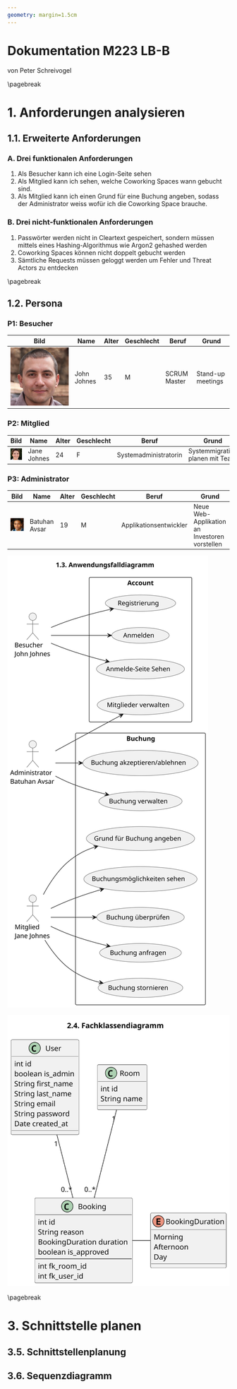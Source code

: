 ```yaml
---
geometry: margin=1.5cm
---
```


# Dokumentation M223 LB-B

von Peter Schreivogel

\pagebreak

# 1. Anforderungen analysieren

## 1.1. Erweiterte Anforderungen

### A. Drei funktionalen Anforderungen

1. Als Besucher kann ich eine Login-Seite sehen
2. Als Mitglied kann ich sehen, welche Coworking Spaces wann gebucht sind.
3. Als Mitglied kann ich einen Grund für eine Buchung angeben, sodass der
   Administrator weiss wofür ich die Coworking Space brauche.

### B. Drei nicht-funktionalen Anforderungen

1. Passwörter werden nicht in Cleartext gespeichert, sondern müssen mittels
   eines Hashing-Algorithmus wie Argon2 gehashed werden
2. Coworking Spaces können nicht doppelt gebucht werden
3. Sämtliche Requests müssen geloggt werden um Fehler und Threat Actors zu entdecken

\pagebreak

## 1.2. Persona

### P1: Besucher

| Bild                          | Name        | Alter | Geschlecht | Beruf        | Grund             |
| ----------------------------- | ----------- | ----- | ---------- | ------------ | ----------------- |
| ![Besucher](img/besucher.jpg) | John Johnes | 35    | M          | SCRUM Master | Stand-up meetings |

### P2: Mitglied

| Bild                          | Name        | Alter | Geschlecht | Beruf                 | Grund                           |
| ----------------------------- | ----------- | ----- | ---------- | --------------------- | ------------------------------- |
| ![Mitglied](img/mitglied.jpg) | Jane Johnes | 24    | F          | Systemadministratorin | Systemmigration planen mit Team |

### P3: Administrator

| Bild                                    | Name          | Alter | Geschlecht | Beruf                  | Grund                                         |
| --------------------------------------- | ------------- | ----- | ---------- | ---------------------- | --------------------------------------------- |
| ![Administrator](img/administrator.jpg) | Batuhan Avsar | 19    | M          | Applikationsentwickler | Neue Web-Applikation an Investoren vorstellen |

![Anwendungsfalldiagramm](img/usecase.svg)

![Fachklassendiagramm](img/class.svg)

\pagebreak

# 3. Schnittstelle planen

## 3.5. Schnittstellenplanung

## 3.6. Sequenzdiagramm

